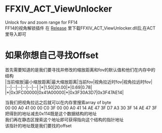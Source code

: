 # FFXIV_ACT_ViewUnlocker
Unlock fov and zoom range for FF14  
FF14的视角解锁插件
在 [Release](https://github.com/svr2kos2/FFXIV_ACT_ViewUnlocker/releases) 里下载FFXIV_ACT_ViewUnlocker.dll后,在ACT里导入即可  

# 如果你想自己寻找Offset
首先需要知道的是我们要寻找并修改的缩放距离和fov的默认值和他们在内存中的结构  
|当前缩放|最小缩放距离|最大缩放距离|当前fov|视角拉近时fov|视角拉远时fov|  
|--|--|--|--|--|--|
|\*|1.50|20.00|\*|0.69|0.78|
|\*|0x3FC00000|0x41A00000|\*|0x3F30A3D7|0x3F47AE14|  

当我们把视角拉远之后就可以在内存里搜索array of byte   
00 00 A0 41 00 00 C0 3F 00 00 A0 41 14 AE 47 3F D7 A3 30 3F 14 AE 47 3F  
把得到的地址减去0x114既是这个数据结构的地址  
我们再在静态区搜索这个地址即可获得指向这个结构的指针地址  
该指针的地址既是我们要找的offset  

